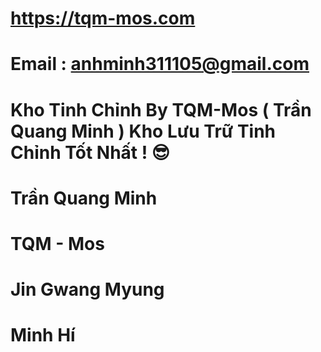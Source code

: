 # https://tqm-mos.com

# Email : anhminh311105@gmail.com

# Kho Tinh Chỉnh By TQM-Mos ( Trần Quang Minh ) Kho Lưu Trữ Tinh Chỉnh Tốt Nhất ! 😎

# Trần Quang Minh

# TQM - Mos

# Jin Gwang Myung

# Minh Hí